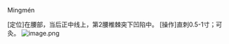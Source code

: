 Mingmén

[定位]在腰部，当后正中线上，第2腰椎棘突下凹陷中。 
[操作]直刺0.5-1寸；可灸。
![image.png](https://picgo18719498306.oss-cn-guangzhou.aliyuncs.com/20250424004748638.png)

